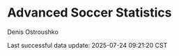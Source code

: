 # Advanced Soccer Statistics
Denis Ostroushko

<!-- gfm -->

Last successful data update: 2025-07-24 09:21:20 CST
